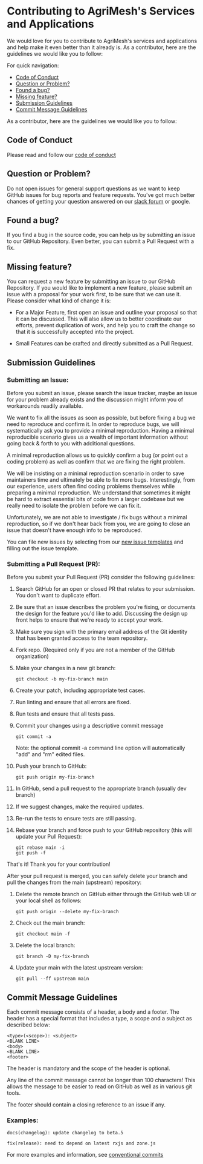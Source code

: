 # Contributing to AgriMesh's Services and Applications

We would love for you to contribute to AgriMesh's services and applications and help make it even better than it already is. As a contributor, here are the guidelines we would like you to follow:

For quick navigation:

- [Code of Conduct](#coc)
- [Question or Problem?](#question-or-problem)
- [Found a bug?](#found-a-bug)
- [Missing feature?](#missing-feature)
- [Submission Guidelines](#submission-guidelines)
- [Commit Message Guidelines](#commit-message-guidelines)

As a contributor, here are the guidelines we would like you to follow:

## <a name="coc"></a> Code of Conduct

Please read and follow our [code of conduct](https://github.com/agrimesh/.github/blob/main/CODE_OF_CONDUCT.md)

## <a name="question-or-problem"></a> Question or Problem?

Do not open issues for general support questions as we want to keep GitHub issues for bug reports and feature requests. You've got much better chances of getting your question answered on our [slack forum]() or google.

## <a name="found-a-bug"></a> Found a bug?

If you find a bug in the source code, you can help us by submitting an issue to our GitHub Repository. Even better, you can submit a Pull Request with a fix.

## <a name="missing-feature"></a> Missing feature?

You can request a new feature by submitting an issue to our GitHub Repository. If you would like to implement a new feature, please submit an issue with a proposal for your work first, to be sure that we can use it. Please consider what kind of change it is:

- For a Major Feature, first open an issue and outline your proposal so that it can be discussed. This will also allow us to better coordinate our efforts, prevent duplication of work, and help you to craft the change so that it is successfully accepted into the project.

- Small Features can be crafted and directly submitted as a Pull Request.

## <a name="submission-guidelines"></a> Submission Guidelines

### Submitting an Issue:

Before you submit an issue, please search the issue tracker, maybe an issue for your problem already exists and the discussion might inform you of workarounds readily available.

We want to fix all the issues as soon as possible, but before fixing a bug we need to reproduce and confirm it. In order to reproduce bugs, we will systematically ask you to provide a minimal reproduction. Having a minimal reproducible scenario gives us a wealth of important information without going back & forth to you with additional questions.

A minimal reproduction allows us to quickly confirm a bug (or point out a coding problem) as well as confirm that we are fixing the right problem.

We will be insisting on a minimal reproduction scenario in order to save maintainers time and ultimately be able to fix more bugs. Interestingly, from our experience, users often find coding problems themselves while preparing a minimal reproduction. We understand that sometimes it might be hard to extract essential bits of code from a larger codebase but we really need to isolate the problem before we can fix it.

Unfortunately, we are not able to investigate / fix bugs without a minimal reproduction, so if we don't hear back from you, we are going to close an issue that doesn't have enough info to be reproduced.

You can file new issues by selecting from our [new issue templates](https://github.com/agrimesh/.github/issues/new/choose) and filling out the issue template.

### Submitting a Pull Request (PR):

Before you submit your Pull Request (PR) consider the following guidelines:

1. Search GitHub for an open or closed PR that relates to your submission. You don't want to duplicate effort.

2. Be sure that an issue describes the problem you're fixing, or documents the design for the feature you'd like to add. Discussing the design up front helps to ensure that we're ready to accept your work.

3. Make sure you sign with the primary email address of the Git identity that has been granted access to the team repository.

4. Fork repo. (Required only if you are not a member of the GitHub organization) 

5. Make your changes in a new git branch:
   ```
   git checkout -b my-fix-branch main
   ```
6. Create your patch, including appropriate test cases.

7. Run linting and ensure that all errors are fixed.

8. Run tests and ensure that all tests pass.

9. Commit your changes using a descriptive commit message

   ```
   git commit -a
   ```

   Note: the optional commit -a command line option will automatically "add" and "rm" edited files.

10. Push your branch to GitHub:

    ```
    git push origin my-fix-branch
    ```

11. In GitHub, send a pull request to the appropriate branch (usually dev branch)

12. If we suggest changes, make the required updates.

13. Re-run the tests to ensure tests are still passing.

14. Rebase your branch and force push to your GitHub repository (this will update your Pull Request):
    ```
    git rebase main -i
    git push -f
    ```

That's it! Thank you for your contribution!

After your pull request is merged, you can safely delete your branch and pull the changes from the main (upstream) repository:

1. Delete the remote branch on GitHub either through the GitHub web UI or your local shell as follows:

   ```
   git push origin --delete my-fix-branch
   ```

2. Check out the main branch:

   ```
   git checkout main -f
   ```

3. Delete the local branch:

   ```
   git branch -D my-fix-branch
   ```

4. Update your main with the latest upstream version:
   ```
   git pull --ff upstream main
   ```

## <a name="commit-message-guidelines"></a> Commit Message Guidelines

Each commit message consists of a header, a body and a footer. The header has a special format that includes a type, a scope and a subject as described below:

```
<type>(<scope>): <subject>
<BLANK LINE>
<body>
<BLANK LINE>
<footer>
```

The header is mandatory and the scope of the header is optional.

Any line of the commit message cannot be longer than 100 characters! This allows the message to be easier to read on GitHub as well as in various git tools.

The footer should contain a closing reference to an issue if any.

### Examples:

```
docs(changelog): update changelog to beta.5
```

```
fix(release): need to depend on latest rxjs and zone.js
```

For more examples and information, see [conventional commits](https://www.conventionalcommits.org/en/v1.0.0/#:~:text=Commits%20MUST%20be%20prefixed%20with,to%20your%20application%20or%20library.)
